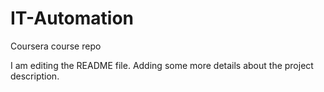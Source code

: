 # IT-Automation
Coursera course repo

I am editing the README file. Adding some more details about the project description.
